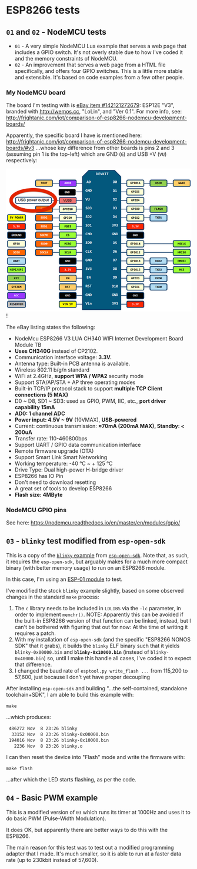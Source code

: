# ESP8266 tests

## `01` and `02` - NodeMCU tests

* `01` - A very simple NodeMCU Lua example that serves a web page that includes a
  GPIO switch. It's not overly stable due to how I've coded it and the memory
  constraints of NodeMCU.
* `02` - An improvement that serves a web page from a HTML file specifically, and
  offers four GPIO switches. This is a little more stable and extensible. It's
  based on code examples from a few other people.

### My NodeMCU board

The board I'm testing with is [eBay item #142121272679](http://www.ebay.com.au/itm/142121272679): ESP12E "V3", branded with <http://wemos.cc>, "LoLin", and "Ver 0.1". For more info, see: <http://frightanic.com/iot/comparison-of-esp8266-nodemcu-development-boards/>

Apparently, the specific board I have is mentioned here: <http://frightanic.com/iot/comparison-of-esp8266-nodemcu-development-boards/#v3>
...whose key difference from other boards is pins 2 and 3 (assuming pin 1 is the top-left)
which are GND (`G`) and USB +V (`VU`) respectively:

![NodeMCU V3 pin-out](esp8266-nodemcu-dev-kit-v3-pins.jpg?raw=true)!

The eBay listing states the following:

* NodeMcu ESP8266 V3 LUA CH340 WIFI Internet Development Board Module TB
* **Uses CH340G** instead of CP2102.
* Communication interface voltage: **3.3V.**
* Antenna type: Built-in PCB antenna is available.
* Wireless 802.11 b/g/n standard
* WiFi at 2.4GHz, **support WPA / WPA2** security mode
* Support STA/AP/STA + AP three operating modes
* Built-in TCP/IP protocol stack to support **multiple TCP Client connections (5 MAX)**
* D0 ~ D8, SD1 ~ SD3: used as GPIO, PWM, IIC, etc., **port driver capability 15mA**
* **AD0: 1 channel ADC**
* **Power input: 4.5V ~ 9V** (10VMAX), **USB-powered**
* Current: continuous transmission: **≈70mA (200mA MAX), Standby: < 200uA**
* Transfer rate: 110-460800bps
* Support UART / GPIO data communication interface
* Remote firmware upgrade (OTA)
* Support Smart Link Smart Networking
* Working temperature: -40 ℃ ~ + 125 ℃
* Drive Type: Dual high-power H-bridge driver
* ESP8266 has IO Pin
* Don't need to download resetting
* A great set of tools to develop ESP8266
* **Flash size: 4MByte**

### NodeMCU GPIO pins

See here: <https://nodemcu.readthedocs.io/en/master/en/modules/gpio/>

## `03` - `blinky` test modified from `esp-open-sdk`

This is a copy of the [`blinky` example](https://github.com/pfalcon/esp-open-sdk/tree/master/examples/blinky)
from [`esp-open-sdk`](https://github.com/pfalcon/esp-open-sdk). Note that,
as such, it requires the `esp-open-sdk`, but arguably makes for a much
more compact binary (with better memory usage) to run on an ESP8266 module.

In this case, I'm using an
[ESP-01 module](http://homecircuits.eu/blog/programming-esp01-esp8266/) to test.

I've modified the stock `blinky` example slightly,
based on some observed changes in the standard `make` process:

1.  The `c` library needs to be included in `LDLIBS` via the `-lc`
    parameter, in order to implement `memchr()`. NOTE: Apparently this
    can be avoided if the built-in ESP8266 version of that function
    can be linked, instead, but I can't be bothered with figuring that
    out for now: At the time of writing it requires a patch.
2.  With my installation of `esp-open-sdk` (and the specific
    "ESP8266 NONOS SDK" that it grabs), it builds the `blinky` ELF
    binary such that it yields `blinky-0x00000.bin` and
    **`blinky-0x10000.bin`** (instead of `blinky-0x40000.bin`)
    so, until I make this handle all cases, I've coded it to expect
    that difference.
3.  I changed the baud rate of `esptool.py write_flash ...` from 115,200
    to 57,600, just because I don't yet have proper decoupling 

After installing `esp-open-sdk` and building
"...the self-contained, standalone toolchain+SDK", I am able to build this
example with:

    make

...which produces:

```
 486272 Nov  8 23:26 blinky
  33152 Nov  8 23:26 blinky-0x00000.bin
 194016 Nov  8 23:26 blinky-0x10000.bin
   2236 Nov  8 23:26 blinky.o
```

I can then reset the device into "Flash" mode and write the firmware with:

    make flash

...after which the LED starts flashing, as per the code.

## `04` - Basic PWM example

This is a modified version of `03` which runs its timer at 1000Hz and uses it
to do basic PWM (Pulse-Width Modulation).

It does OK, but apparently there are better ways to do this with the ESP8266.

The main reason for this test was to test out a modified programming adapter
that I made. It's much smaller, so it is able to run at a faster data rate
(up to 230kbit instead of 57,600).



